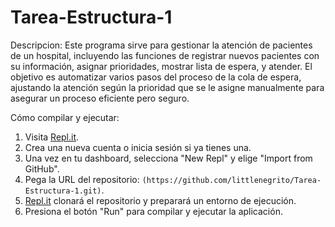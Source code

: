 # Tarea-Estructura-1

Descripcion:
Este programa sirve para gestionar la atención de pacientes de un hospital, incluyendo las funciones de registrar nuevos pacientes con su información, asignar prioridades, mostrar lista de espera, y atender. El objetivo es automatizar varios pasos del proceso de la cola de espera, ajustando la atención según la prioridad que se le asigne manualmente para asegurar un proceso eficiente pero seguro.

Cómo compilar y ejecutar:

1. Visita [Repl.it](https://repl.it/).
2. Crea una nueva cuenta o inicia sesión si ya tienes una.
3. Una vez en tu dashboard, selecciona "New Repl" y elige "Import from GitHub".
4. Pega la URL del repositorio: `(https://github.com/littlenegrito/Tarea-Estructura-1.git)`.
5. [Repl.it](http://repl.it/) clonará el repositorio y preparará un entorno de ejecución.
6. Presiona el botón "Run" para compilar y ejecutar la aplicación.
